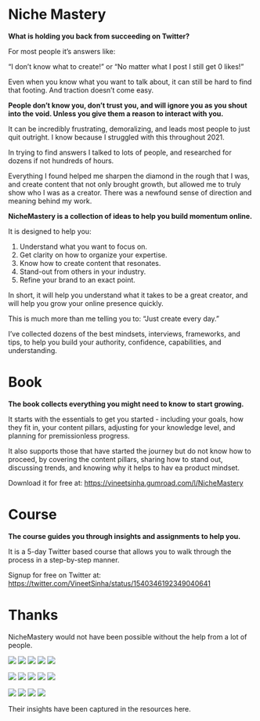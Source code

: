 # Niche Mastery

**What is holding you back from succeeding on Twitter?**

For most people it’s answers like:

“I don’t know what to create!” or “No matter what I post I still get 0 likes!”

Even when you know what you want to talk about, it can still be hard to find that footing. And traction doesn’t come easy.

**People don’t know you, don’t trust you, and will ignore you as you shout into the void. Unless you give them a reason to interact with you.**

It can be incredibly frustrating, demoralizing, and leads most people to just quit outright. I know because I struggled with this throughout 2021.

In trying to find answers I talked to lots of people, and researched for dozens if not hundreds of hours.

Everything I found helped me sharpen the diamond in the rough that I was, and create content that not only brought growth, but allowed me to truly show who I was as a creator. There was a newfound sense of direction and meaning behind my work.

**NicheMastery is a collection of ideas to help you build momentum online.**

It is designed to help you:

1. Understand what you want to focus on.
2. Get clarity on how to organize your expertise.
3. Know how to create content that resonates.
4. Stand-out from others in your industry.
5. Refine your brand to an exact point.

In short, it will help you understand what it takes to be a great creator, and will help you grow your online presence quickly.

This is much more than me telling you to: “Just create every day.”

I’ve collected dozens of the best mindsets, interviews, frameworks, and tips, to help you build your authority, confidence, capabilities, and understanding.


# Book

**The book collects everything you might need to know to start growing.**

It starts with the essentials to get you started - including your goals, how they fit in, your content pillars, adjusting for your knowledge level, and planning for premissionless progress.

It also supports those that have started the journey but do not know how to proceed, by covering the content pillars, sharing how to stand out, discussing trends, and knowing why it helps to hav ea product mindset.

Download it for free at: <https://vineetsinha.gumroad.com/l/NicheMastery>

# Course

**The course guides you through insights and assignments to help you.**

It is a 5-day Twitter based course that allows you to walk through the process in a step-by-step manner.

Signup for free on Twitter at: <https://twitter.com/VineetSinha/status/1540346192349040641>


# Thanks

NicheMastery would not have been possible without the help from a lot of people.


<div class="gallery">
<!-- those that gave 1:1 converations -->
<a href="https://twitter.com/jspector"><img src='/assets/img/jspector.jpg'></a>
<a href="https://twitter.com/bazzaruto"><img src='/assets/img/bazzaruto.jpg'></a>
<a href="https://twitter.com/growthcurrency"><img src='/assets/img/growthcurrency.jpg'></a>
<a href="https://twitter.com/ungatedcreative"><img src='/assets/img/ungatedcreative.jpg'></a>
<a href="https://twitter.com/jessievbreugel"><img src='/assets/img/jessievbreugel.jpg'></a>

<!-- those that we interviewed / gave tips -->
<a href="https://twitter.com/briandito"><img src='/assets/img/briandito.jpg'></a>
<a href="https://twitter.com/brandwithdan"><img src='/assets/img/brandwithdan.jpg'></a>
<a href="https://twitter.com/anthonycastrio"><img src='/assets/img/anthonycastrio.jpg'></a>
<a href="https://twitter.com/william3willis"><img src='/assets/img/william3willis.jpg'></a>
<a href="https://twitter.com/quinnwasgaming"><img src='/assets/img/quinnwasgaming.jpg'></a>

<!-- those that had insightful courses -->
<a href="https://twitter.com/lifemathmoney"><img src='/assets/img/lifemathmoney.jpg'></a>
<a href="https://twitter.com/prathkum"><img src='/assets/img/prathkum.jpg'></a>
<a href="https://twitter.com/wellpaidgeek"><img src='/assets/img/wellpaidgeek.jpg'></a>
<a href="https://twitter.com/sahilbloom"><img src='/assets/img/sahilbloom.jpg'></a>

<!-- for testing
<a href="https://twitter.com/vineetsinha"><img src='/assets/img/vineetsinha.jpg'></a>
-->

</div>


Their insights have been captured in the resources here.